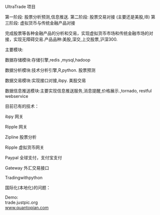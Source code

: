  UltraTrade 项目

第一阶段:
   股票分析预测,信息推送.
第二阶段:
   股票交易对接  (主要还是美股,IB)
第三阶段:
   虚拟货币与传统金融产品对接

   完成股票等各种金融产品的分析和交易，实现虚拟货币市场和传统金融市场的对接，实现无障碍交易.产品品种:美股,深交,上交股票,沪深300.

主要模块:

   数据存储模块:存储引擎,redis ,mysql,hadoop   
 
   数据分析模块:技术分析引擎,R,python.  股票预测

   数据交易模块:实现接口对接,ibpy.      美股交易

   数据信息推送模块:主要实现信息推送服务,消息提醒,价格展示.,tornado, restful webservice

目前已有的技术：

ibpy 网关

Ripple 网关

Zipline 股票分析

Ripple 虚拟货币网关

Paypal 全球支付，支付宝支付

Gateway 外汇交易接口

Tradingwithpython 

国际化(本地化)的问题：  

Demo:  
trade.justpic.org  
www.quantopian.com

